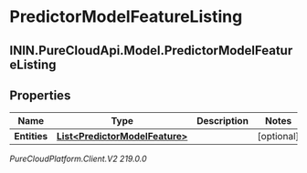 # PredictorModelFeatureListing

## ININ.PureCloudApi.Model.PredictorModelFeatureListing

## Properties

|Name | Type | Description | Notes|
|------------ | ------------- | ------------- | -------------|
| **Entities** | [**List&lt;PredictorModelFeature&gt;**](PredictorModelFeature) |  | [optional] |



_PureCloudPlatform.Client.V2 219.0.0_
